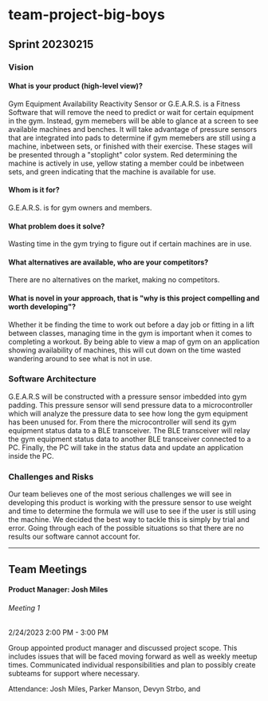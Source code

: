 # team-project-big-boys
## Sprint 20230215

### Vision
#### What is your product (high-level view)?
Gym Equipment Availability Reactivity Sensor or G.E.A.R.S. is a Fitness Software that will remove the need to predict or wait for certain equipment in the gym. Instead, gym memebers will be able to glance at a screen to see available machines and benches. It will take advantage of pressure sensors that are integrated into pads to determine if gym memebers are still using a machine, inbetween sets, or finished with their exercise. These stages will be presented through a "stoplight" color system. Red determining the machine is actively in use, yellow stating a member could be inbetween sets, and green indicating that the machine is available for use.
#### Whom is it for?
G.E.A.R.S. is for gym owners and members.
#### What problem does it solve?
Wasting time in the gym trying to figure out if certain machines are in use.
#### What alternatives are available, who are your competitors?
There are no alternatives on the market, making no competitors.
#### What is novel in your approach, that is "why is this project compelling and worth developing"?
Whether it be finding the time to work out before a day job or fitting in a lift between classes, managing time in the gym is important when it comes to completing a workout. By being able to view a map of gym on an application showing availability of machines, this will cut down on the time wasted wandering around to see what is not in use.
### Software Architecture
G.E.A.R.S will be constructed with a pressure sensor imbedded into gym padding. This pressure sensor will send pressure data to a microcontroller which will analyze the pressure data to see how long the gym equipment has been unused for. From there the microcontroller will send its gym equipment status data to a BLE transceiver. The BLE transceiver will relay the gym equipment status data to another BLE transceiver connected to a PC. Finally, the PC will take in the status data and update an application inside the PC.

### Challenges and Risks
Our team believes one of the most serious challenges we will see in developing this product is working with the pressure sensor to use weight and time to determine the formula we will use to see if the user is still using the machine. We decided the best way to tackle this is simply by trial and error. Going through each of the possible situations so that there are no results our software cannot account for.

___
## Team Meetings
#### Product Manager: Josh Miles

###### Meeting 1
2/24/2023
2:00 PM - 3:00 PM

Group appointed product manager and discussed project scope.  This includes issues that will be faced moving forward as well as weekly meetup times.  Communicated individual responsibilities and plan to possibly create subteams for support where necessary.

Attendance: Josh Miles, Parker Manson, Devyn Strbo, and 
